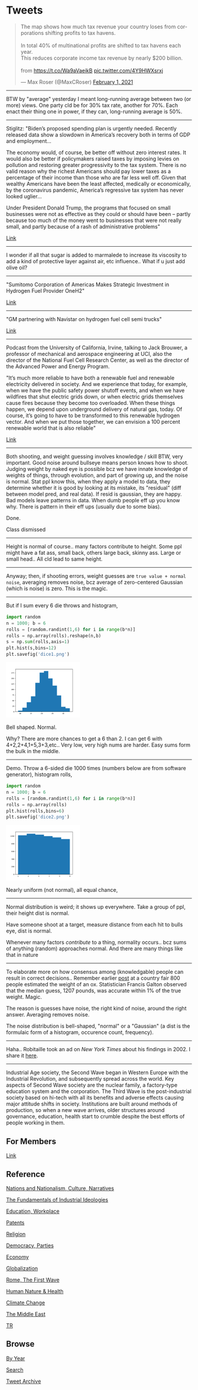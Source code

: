 # Tweets

<blockquote class="twitter-tweet"><p lang="en" dir="ltr">The map shows how much tax revenue your country loses from corporations shifting profits to tax havens.<br><br>In total 40% of multinational profits are shifted to tax havens each year.<br>This reduces corporate income tax revenue by nearly $200 billion.<br><br>from <a href="https://t.co/Wa9aVaeikB">https://t.co/Wa9aVaeikB</a> <a href="https://t.co/4Y9HWXsrxj">pic.twitter.com/4Y9HWXsrxj</a></p>&mdash; Max Roser (@MaxCRoser) <a href="https://twitter.com/MaxCRoser/status/1356203389630218243?ref_src=twsrc%5Etfw">February 1, 2021</a></blockquote> <script async src="https://platform.twitter.com/widgets.js" charset="utf-8"></script>

---

BTW by "average" yesterday I meant long-running average between two
(or more) views. One party cld be for 30% tax rate, another for
70%. Each enact their thing one in power, if they can, long-running
average is 50%.

---

Stiglitz: "Biden’s proposed spending plan is urgently needed. Recently
released data show a slowdown in America’s recovery both in terms
of GDP and employment...

The economy would, of course, be better off without zero interest
rates. It would also be better if policymakers raised taxes by
imposing levies on pollution and restoring greater progressivity to
the tax system. There is no valid reason why the richest Americans
should pay lower taxes as a percentage of their income than those who
are far less well off. Given that wealthy Americans have been the
least affected, medically or economically, by the coronavirus
pandemic, America’s regressive tax system has never looked uglier...

Under President Donald Trump, the programs that focused on small
businesses were not as effective as they could or should have been –
partly because too much of the money went to businesses that were not
really small, and partly because of a rash of administrative problems"

[Link](https://www.project-syndicate.org/commentary/biden-right-to-launch-massive-rescue-plan-by-joseph-e-stiglitz-2021-02?referral=d582d5)

---

I wonder if all that sugar is added to marmalede to increase its
viscosity to add a kind of protective layer against air, etc
influence.. What if u just add olive oil?

---

"Sumitomo Corporation of Americas Makes Strategic Investment in Hydrogen Fuel Provider OneH2"

[Link](https://www.prnewswire.com/news-releases/sumitomo-corporation-of-americas-makes-strategic-investment-in-hydrogen-fuel-provider-oneh2-301216213.html)

---

"GM partnering with Navistar on hydrogen fuel cell semi trucks"

[Link](https://www.detroitnews.com/story/business/autos/general-motors/2021/01/27/gm-partnering-navistar-hydrogen-fuel-cell-semi-trucks/4265647001/)

---

Podcast from the University of California, Irvine, talking to Jack
Brouwer, a professor of mechanical and aerospace engineering at UCI,
also the director of the National Fuel Cell Research Center, as well
as the director of the Advanced Power and Energy Program.

"It’s much more reliable to have both a renewable fuel and renewable
electricity delivered in society. And we experience that today, for
example, when we have the public safety power shutoff events, and when
we have wildfires that shut electric grids down, or when electric
grids themselves cause fires because they become too overloaded. When
these things happen, we depend upon underground delivery of natural
gas, today. Of course, it’s going to have to be transformed to this
renewable hydrogen vector. And when we put those together, we can
envision a 100 percent renewable world that is also reliable"

[Link](https://news.uci.edu/2021/01/27/uci-podcast-solving-climate-change-with-clean-hydrogen-fuel/)

---

Both shooting, and weight guessing involves knowledge / skill BTW,
very important. Good noise around bullseye means person knows how to
shoot.  Judging weight by naked eye is possible bcz we have innate
knowledge of weights of things, through evolution, and part of growing
up, and the noise is normal. Stat ppl know this, when they apply a
model to data, they determine whether it is good by looking at its
mistake, its "residual" (diff between model pred, and real data). If
resid is gaussian, they are happy. Bad models leave patterns in
data. When dumb people eff up you know why. There is pattern in their
eff ups (usually due to some bias).

Done.

Class dismissed

---

Height is normal of course.. many factors contribute to height. Some
ppl might have a fat ass, small back, others large back, skinny
ass. Large or small head.. All cld lead to same height.

---

Anyway; then, if shooting errors, weight guesses are `true value + normal noise`,
averaging removes noise, bcz average of zero-centered
Gaussian (which is noise) is zero. This is the magic.

---

But if I sum every 6 die throws and histogram,

```python
import random
n = 1000; b = 6
rolls = [random.randint(1,6) for i in range(b*n)]
rolls = np.array(rolls).reshape(n,b)
s = np.sum(rolls,axis=1)
plt.hist(s,bins=12)
plt.savefig('dice1.png')
```

<img width="200" src="https://github.com/muratk3n/thirdwave/blob/master/en/tweets/2021/dice1.png?raw=true"/>

Bell shaped. Normal.

Why? There are more chances to get a 6 than 2. I can get 6 with
4+2,2+4,1+5,3+3,etc.. Very low, very high nums are harder. Easy sums
form the bulk in the middle.

---

Demo. Throw a 6-sided die 1000 times (numbers below are from software
generator), histogram rolls,

```python
import random
n = 1000; b = 6
rolls = [random.randint(1,6) for i in range(b*n)]
rolls = np.array(rolls)
plt.hist(rolls,bins=6)
plt.savefig('dice2.png')
```

<img width="200" src="https://github.com/muratk3n/thirdwave/blob/master/en/tweets/2021/dice2.png?raw=true"/>

Nearly uniform (not normal), all equal chance,

---

Normal distribution is weird; it shows up everywhere. Take a group of ppl,
their height dist is normal.

Have someone shoot at a target, measure distance from each hit to
bulls eye, dist is normal.

Whenever many factors *contribute* to a thing, normality occurs.. bcz
sums of anything (random) approaches normal. And there are many things
like that in nature

---

To elaborate more on how consensus among (knowledgable) people can
result in correct decisions.. Remember earlier
[post](2020/07/crowd-wisdom.md) at a country fair 800 people estimated
the weight of an ox. Statistician Francis Galton observed that the
median guess, 1207 pounds, was accurate within 1% of the true
weight. Magic.

The reason is guesses have noise, the right kind of noise, around the
right answer. Averaging removes noise.

The noise distribution is bell-shaped, "normal" or a "Gaussian" (a
dist is the formulaic form of a histogram, occurence count, frequency).

---

Haha.. Robitaille took an ad on *New York Times* about his findings in 2002.
I share it [here](2021/01/kirchoff-sun-bigbang.md).

---

Industrial Age society, the Second Wave began in Western Europe with
the Industrial Revolution, and subsequently spread across the
world. Key aspects of Second Wave society are the nuclear family, a
factory-type education system and the corporation. The Third Wave is
the post-industrial society based on hi-tech with all its benefits and
adverse effects causing major attitude shifts in society. Institutions
are built around methods of production, so when a new wave arrives,
older structures around governance, education, health start to crumble
despite the best efforts of people working in them.

## For Members

[Link](https://thirdwave-members.herokuapp.com)

## Reference

[Nations and Nationalism, Culture, Narratives](/2013/02/nations-and-nationalism.md)

[The Fundamentals of Industrial Ideologies](/2011/04/fundamentals-of-industrial-ideologies.md)

[Education, Workplace](2017/09/education-workplace.md)

[Patents](/2018/09/patents.md)

[Religion](/2015/04/god-religion.md)

[Democracy, Parties](/2016/11/democracy.md)

[Economy](/2018/05/economy.md)

[Globalization](/2018/09/globalization.md)

[Rome, The First Wave](/2017/12/rome.md)

[Human Nature & Health](/2020/07/human-nature.md)

[Climate Change](/2018/12/climate.md)

[The Middle East](/2019/07/middleeast.md)

[TR](../tr)

## Browse

[By Year](years.md)

[Search](search.html)

[Tweet Archive](/tweets/README.md)



